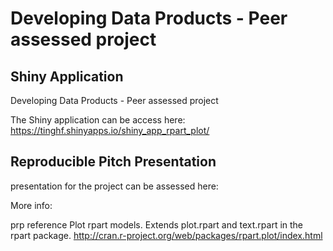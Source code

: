 # Developing Data Products - Peer assessed project # 

## Shiny Application

Developing Data Products - Peer assessed project

The Shiny application can be access here: https://tinghf.shinyapps.io/shiny_app_rpart_plot/

## Reproducible Pitch Presentation

presentation for the project can be assessed here: 

More info: 

prp reference
Plot rpart models. Extends plot.rpart and text.rpart in the rpart package.
http://cran.r-project.org/web/packages/rpart.plot/index.html	

